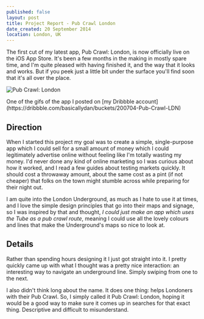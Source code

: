 ```yaml
---
published: false
layout: post
title: Project Report - Pub Crawl London
date_created: 20 September 2014
location: London, UK
---
```


The first cut of my latest app, Pub Crawl: London, is now officially live on the iOS App Store. It's been a few months in the making in mostly spare time, and I'm quite pleased with having finished it, and the way that it looks and works. But if you peek just a little bit under the surface you'll find soon that it's all over the place.

![Pub Crawl: London](https://d13yacurqjgara.cloudfront.net/users/118181/screenshots/1326115/london-pub-crawl-interaction.gif "Pub Crawl: London")
<div class="caption">One of the gifs of the app I posted on [my Dribbble account](https://dribbble.com/basicallydan/buckets/200704-Pub-Crawl-LDN)</div>

## Direction

When I started this project my goal was to create a simple, single-purpose app which I could sell for a small amount of money which I could legitimately advertise online without feeling like I'm totally wasting my money. I'd never done any kind of online marketing so I was curious about how it worked, and I read a few guides about testing markets quickly. It should cost a throwaway amount, about the same cost as a pint (if not cheaper) that folks on the town might stumble across while preparing for their night out.

I am quite into the London Underground, as much as I hate to use it at times, and I love the simple design principles that go into their maps and signage, so I was inspired by that and thought, *I could just make an app which uses the Tube as a pub crawl route*, meaning I could use all the lovely colours and lines that make the Underground's maps so nice to look at.

## Details

Rather than spending hours designing it I just got straight into it. I pretty quickly came up with what I thought was a pretty nice interaction: an interesting way to navigate an underground line. Simply swiping from one to the next.

I also didn't think long about the name. It does one thing: helps Londoners with their Pub Crawl. So, I simply called it Pub Crawl: London, hoping it would be a good way to make sure it comes up in searches for that exact thing. Descriptive and difficult to misunderstand.